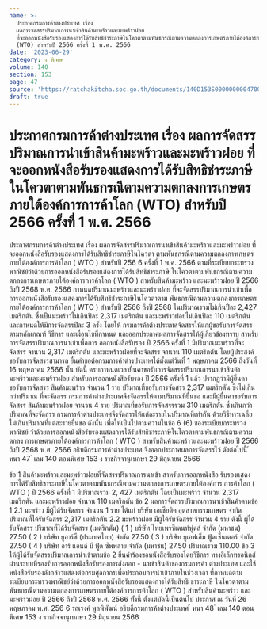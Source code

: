 ```yaml
---
name: >-
  ประกาศกรมการค้าต่างประเทศ เรื่อง
  ผลการจัดสรรปริมาณการนำเข้าสินค้ามะพร้าวและมะพร้าวฝอย
  ที่จะออกหนังสือรับรองแสดงการได้รับสิทธิชำระภาษีในโควตาตามพันธกรณีตามความตกลงการเกษตรภายใต้องค์การการค้าโลก
  (WTO) สำหรับปี 2566 ครั้งที่ 1 พ.ศ. 2566
date: '2023-06-29'
category: ง พิเศษ
volume: 140
section: 153
page: 47
source: 'https://ratchakitcha.soc.go.th/documents/140D153S0000000004700.pdf'
draft: true
---
```


# ประกาศกรมการค้าต่างประเทศ เรื่อง ผลการจัดสรรปริมาณการนำเข้าสินค้ามะพร้าวและมะพร้าวฝอย ที่จะออกหนังสือรับรองแสดงการได้รับสิทธิชำระภาษีในโควตาตามพันธกรณีตามความตกลงการเกษตรภายใต้องค์การการค้าโลก (WTO) สำหรับปี 2566 ครั้งที่ 1 พ.ศ. 2566

ประกาศกรมการค้าต่างประเทศ เรื่อง ผลการจัดสรรปริมาณการนาเข้าสินค้ามะพร้าวและมะพร้าวฝอย ที่จะออกหนังสือรับรองแสดงการได้รับสิทธิชำระภาษีในโควตา ตามพันธกรณีตามความตกลงการเกษตรภายใต้องค์การการค้าโลก ( WTO ) สำหรับปี 256 6 ครั้งที่ 1 พ.ศ. 2566 ตามที่ระเบียบกระทรวงพาณิชย์ว่าด้วยการออกหนังสือรับรองแสดงการได้รับสิทธิชาระภาษี ในโควตาตามพันธกรณีตามความตกลงการเกษตรภายใต้องค์การการค้าโลก ( WTO ) สาหรับสินค้ามะพร้าว และมะพร้าวฝอย ปี 2566 ถึงปี 2568 พ.ศ. 2566 กาหนดปริมาณมะพร้าวและมะพร้าวฝอย ที่จะจัดสรรปริมาณการนำเข้าเพื่อการออกหนังสือรับรองแสดงการได้รับสิทธิชำระภาษีในโควตาตาม พันธกรณีตามความตกลงการเกษตรภายใต้องค์การการค้าโลก ( WTO ) สำหรับปี 2566 ถึงปี 2568 ในปริมาณรวมไม่เกินปีละ 2,427 เมตริกตัน ซึ่งเป็นมะพร้าวไม่เกินปีละ 2,317 เมตริกตัน และมะพร้าวฝอยไม่เกินปีละ 110 เมตริกตัน และกาหนดให้มีการจัดสรรปีละ 3 ครั้ง โดยให้ กรมการค้าต่างประเทศจัดสรรให้แก่ผู้ขอรับการจัดสรรตามหลักเกณฑ์ วิธีการ และเงื่อนไขที่กาหนด และออกประกาศผลการจัดสรรให้ผู้เกี่ยวข้องทราบ สาหรับการจัดสรรปริมาณการนาเข้าเพื่อการ ออกหนังสือรับรอง ปี 2566 ครั้งที่ 1 มีปริมาณมะพร้าวที่จะจัดสรร จานวน 2,317 เมตริกตัน และมะพร้าวฝอยที่จะจัดสรร จานวน 110 เมตริกตัน โดยผู้ประสงค์ขอรับการจัดสรรสามารถ ยื่นคำขอต่อกรมการค้าต่างประเทศได้ตั้งแต่วันที่ 1 พฤษภาคม 2566 ถึงวันที่ 16 พฤษภาคม 2566 นั้น บัดนี้ ครบกาหนดเวลายื่นคาขอรับการจัดสรรปริมาณการนาเข้าสินค้ามะพร้าวและมะพร้าวฝอย สำหรับการออกหนังสือรับรอง ปี 2566 ครั้งที่ 1 แล้ว ปรากฏว่ามีผู้ยื่นคาขอรับการจัดสรร สินค้ามะพร้าว จำนวน 1 ราย ปริมาณที่ขอรับการจัดสรร 2,317 เมตริกตัน ซึ่งไม่เกินกว่าปริมาณ ที่จะจัดสรร กรมการค้าต่างประเทศจึงจัดสรรให้ตามปริมาณที่ยื่นขอ และมีผู้ยื่นคาขอรับการจัดสรร สินค้ามะพร้าวฝอย จานวน 4 ราย ปริมาณที่ขอรับการจัดสรรรวม 310 เมตริกตัน ซึ่งเกินกว่า ปริมาณที่จะจัดสรร กรมการค้าต่างประเทศจึงจัดสรรให้แต่ละรายในปริมาณที่เท่ากัน ด้วยวิธีหารเฉลี่ย ไม่เกินปริมาณที่แต่ละรายยื่นขอ ดังนั้น เพื่อให้เป็นไปตามความในข้อ 6 (6) ของระเบียบกระทรวงพาณิชย์ ว่าด้วยการออกหนังสือรับรองแสดงการได้รับสิทธิชาระภาษีในโควตาตามพันธกรณีตามความตกลง การเกษตรภายใต้องค์การการค้าโลก ( WTO ) สาหรับสินค้ามะพร้าวและมะพร้าวฝอย ปี 2566 ถึงปี 2568 พ.ศ. 2566 อธิบดีกรมการค้าต่างประเทศ จึงออกประกาศผลการจัดสรรไว้ ดังต่อไปนี้ ้ หนา 47 ่ เลม 140 ตอนพิเศษ 153 ง ราชกิจจานุเบกษา 29 มิถุนายน 2566

ข้อ 1 สินค้ามะพร้าวและมะพร้าวฝอยที่จัดสรรปริมาณการนาเข้า สาหรับการออกหนังสือ รับรองแสดงการได้รับสิทธิชาระภาษีในโควตาตามพันธกรณีตามความตกลงการเกษตรภายใต้องค์การ การค้าโลก ( WTO ) ปี 2566 ครั้งที่ 1 มีปริมาณรวม 2, 427 เมตริกตัน โดยเป็นมะพร้าว จำนวน 2,317 เมตริกตัน และมะพร้าวฝอย จำนวน 110 เมตริกตัน ข้อ 2 ผลการจัดสรรปริมาณการนาเข้าสินค้าตามข้อ 1 2.1 มะพร้าว มีผู้ได้รับจัดสรร จำนวน 1 ราย ได้แก่ บริษัท เอเซียติค อุตสาหกรรมเกษตร จำกัด ปริมาณที่ได้รับจัดสรร 2,317 เมตริกตัน 2.2 มะพร้าวฝอย มีผู้ได้รับจัดสรร จำนวน 4 ราย ดังนี้ ผู้ได้รับจัดสรร ปริมาณที่ได้รับจัดสรร (เมตริกตัน) ( 1 ) บริษัท ไทยเพรซิเดนท์ฟูดส์ จำกัด (มหาชน) 27.50 ( 2 ) บริษัท ยูอาร์ซี (ประเทศไทย) จำกัด 27.50 ( 3 ) บริษัท ยูเอฟเอ็ม ฟู้ดเซ็นเตอร์ จำกัด 27.50 ( 4 ) บริษัท อาร์ แอนด์ บี ฟู้ด ซัพพลาย จำกัด (มหาชน) 27.50 ปริมาณรวม 110.00 ข้อ 3 ให้ผู้ได้รับจัดสรรปริมาณการนำเข้าตามข้อ 2 ยื่นคำร้องขอหนังสือรับรองโดยวิธีการ ทางอิเล็กทรอนิกส์ผ่านระบบที่รองรับการออกหนังสือรับรองการส่งออก - นาเข้าสินค้าของกรมการค้า ต่างประเทศ และใช้หนังสือรับรองดังกล่าวแสดงต่อกรมศุลกากรเพื่อประกอบการนำเข้าภายในช่วงเวลา ที่กาหนดตามระเบียบกระทรวงพาณิชย์ว่าด้วยการออกหนังสือรับรองแสดงการได้รับสิทธิ ชาระภาษี ในโควตาตามพันธกรณีตามความตกลงการเกษตรภายใต้องค์การการค้าโลก ( WTO ) สำหรับสินค้ามะพร้าว และมะพร้าวฝอย ปี 2566 ถึงปี 2568 พ.ศ. 2566 ทั้งนี้ ตั้งแต่บัดนี้เป็นต้นไป ประกาศ ณ วันที่ 26 พฤษภาคม พ.ศ. 256 6 รณรงค์ พูลพิพัฒน์ อธิบดีกรมการค้าต่างประเทศ ้ หนา 48 ่ เลม 140 ตอนพิเศษ 153 ง ราชกิจจานุเบกษา 29 มิถุนายน 2566
